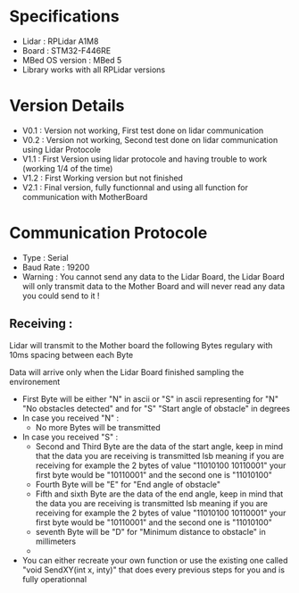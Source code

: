 # Specifications
- Lidar : RPLidar A1M8
- Board : STM32-F446RE
- MBed OS version : MBed 5
- Library works with all RPLidar versions

# Version Details
- V0.1 : Version not working, First test done on lidar communication
- V0.2 : Version not working, Second test done on lidar communication using Lidar Protocole
- V1.1 : First Version using lidar protocole and having trouble to work (working 1/4 of the time)
- V1.2 : First Working version but not finished
- V2.1 : Final version, fully functionnal and using all function for communication with MotherBoard

# Communication Protocole
- Type : Serial
- Baud Rate : 19200
- Warning : You cannot send any data to the Lidar Board, the Lidar Board will only transmit data to the Mother Board and will never read any data you could send to it !

## Receiving :
Lidar will transmit to the Mother board the following Bytes regulary with 10ms spacing between each Byte

Data will arrive only when the Lidar Board finished sampling the environement
- First Byte will be either "N" in ascii or "S" in ascii representing for "N" "No obstacles detected" and for "S" "Start angle of obstacle" in degrees
- In case you received "N" :
  * No more Bytes will be transmitted
- In case you received "S" :
  * Second and Third Byte are the data of the start angle, keep in mind that the data you are receiving is transmitted lsb meaning if you are receiving for example the 2 bytes of value "11010100 10110001" your first byte would be "10110001" and the second one is "11010100"
  * Fourth Byte will be "E" for "End angle of obstacle"
  * Fifth and sixth Byte are the data of the end angle, keep in mind that the data you are receiving is transmitted lsb meaning if you are receiving for example the 2 bytes of value "11010100 10110001" your first byte would be "10110001" and the second one is "11010100"
  * seventh Byte will be "D" for "Minimum distance to obstacle" in millimeters
  *
- You can either recreate your own function or use the existing one called "void SendXY(int x, inty)" that does every previous steps for you and is fully operationnal
